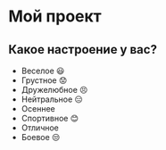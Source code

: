 # Мой проект

## Какое настроение у вас?
* Веселое :smiley:
* Грустное :worried:
* Дружелюбное :persevere:
* Нейтральное :expressionless:
* Осеннее
* Спортивное :blush:
* Отличное
* Боевое :unamused: 